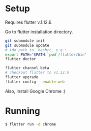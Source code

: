 # Setup
Requires flutter v.1.12.6.

Go to flutter installation directory.

```sh
git submodule init
git submodule update
# Add path to .bashrc, e.g.:
export PATH="$PATH:`pwd`/flutter/bin"
flutter doctor
```

```sh
flutter channel beta
# checkout flutter to v1.12.6
flutter upgrade
flutter config --enable-web
```

Also, Install Google Chrome :)

# Running
```sh
$ flutter run -d chrome
```
